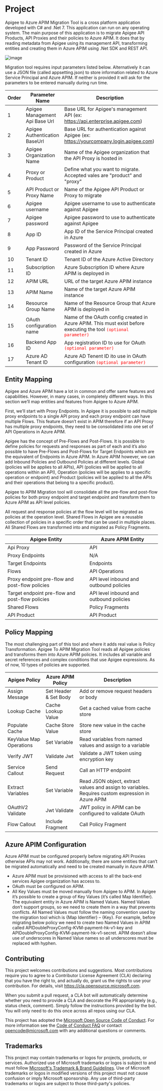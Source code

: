 # Project

Apigee to Azure APIM Migration Tool is a cross platform application developed with C# and .Net 7. This application can run on any operating system.
The main purpose of this application is to migrate Apigee API Products, API Proxies and their policies to Azure APIM. It does that by reading metadata from Apigee using its management API, transforming entities and creating them in Azure APIM using .Net SDK and REST API. 

![image](https://github.com/Azure/Apigee_to_APIM_migration_tool/assets/106823811/8df21f97-503a-4af0-97ae-9f7675dcc8c8)

Migration tool requires input parameters listed below. Alternatively it can use a JSON file (called appsetting.json) to store information related to Azure Service Principal and Azure APIM.
If neither is provided it will ask for the parameters to be entered manually during run time.

Order| Parameter Name |	Description|
-----|----------------|------------|
1 |	Apigee Management Api Base Url |	Base URL for Apigee's management API (ex: https://api.enterprise.apigee.com)
2 |	Apigee Authentication BaseUrl |	Base URL for authentication against Apigee (ex: https://yourcompany.login.apigee.com)
3 |	Apigee Organization Name |	Name of the Apigee organization that the API Proxy is hosted in
4	| Proxy or Product |	Define what you want to migrate. Accepted vales are "product" and "proxy"
5	| API Product or Proxy Name |	Name of the Apigee API Product or Proxy to migrate
6 |	Apigee username | Apigee username to use to authenticate against Apigee
7 |	Apigee password | Apigee password to use to authenticate against Apigee
8 |	App ID| App ID of the Service Principal created in Azure
9	| App Password |	Password of the Service Principal created in Azure
10	|Tenant ID |	Tenant ID of the Azure Active Directory
11 |	Subscription ID |	Azure Subscription ID where Azure APIM is deployed in
12	| APIM URL| URL of the target Azure APIM instance
13 |	APIM Name |	Name of the target Azure APIM instance
14 |	Resource Group Name |	Name of the Resource Group that Azure APIM is deployed in
15 |	OAuth configuration name | Name of the OAuth config created in Azure APIM. This must exist before executing the tool <code style="color : red">(optional parameter)</code>
16 | Backend App ID | App registration ID to use for OAuth <code style="color : red">(optional parameter)</code>
17 | Azure AD Tenant ID | Azure AD Tenent ID ito use in OAuth configuration <code style="color : red">(optional parameter)</code>

## Entity Mapping

Apigee and Azure APIM have a lot in common and offer same features and capabilities. However, in many cases, in completely different ways. In this section we’ll map entities and features from Apigee to Azure APIM.

First, we’ll start with Proxy Endpoints. In Apigee it is possible to add multiple proxy endpoints to a single API proxy and each proxy endpoint can have multiple Flows. This feature doesn’t exist in APIM therefore if an API Proxy has multiple proxy endpoints, they need to be consolidated into one set of API Operations in Azure APIM.

Apigee has the concept of Pre-Flows and Post-Flows. It is possible to define policies for requests and responses as part of each and it’s also possible to have Pre-Flows and Post-Flows for Target Endpoints which are the equivalent of Endpoints in Azure APIM. In Azure APIM however, we can add Inbound Policies and Outbound Policies at different levels. Global (policies will be applies to all APIs), API (policies will be applied to all operations within an API), Operation (policies will be applies to a specific operation or endpoint) and Product (policies will be applied to all the APIs and their operations that belong to a specific product).

Apigee to APIM Migration tool will consolidate all the pre-flow and post-flow policies for both proxy endpoint and target endpoint and transform them to Azure APIM as API level policies.

All request and response policies at the flow level will be migrated as policies at the operation level.
Shared Flows in Apigee are a reusable collection of policies in a specific order that can be used in multiple places. All Shared Flows are transformed into and migrated as Policy Fragments.

Apigee Entity |	Azure APIM Entity
--------------|------------------
Api Proxy |	API
Proxy Endpoints |	N/A
Target Endpoints |	Endpoints
Flows |	API Operations
Proxy endpoint pre-flow and post-flow policies |	API level inbound and outbound policies
Target endpoint pre-flow and post-flow policies |	API level inbound and outbound policies
Shared Flows | 	Policy Fragments
API Product | API Product

## Policy Mapping

The most challenging part of this tool and where it adds real value is Policy Transformation. Apigee To APIM Migration Tool reads all Apigee policies and transforms them into Azure APIM policies. It includes all variable and secret references and complex conditions that use Apigee expressions. As of now, 10 types of policies are supported.

Apigee Policy	| Azure APIM Policy |	Description
--------------|-------------------|------------
Assign Message |	Set Header & Set Body |	Add or remove request headers or body
Lookup Cache |	Cache Lookup Value |	Get a cached value from cache store
Populate Cache |	Cache Store Value |	Store new value in the cache store
KeyValue Map Operations |	Set Variable |	Read variables from named values and assign to a variable
Verify JWT |	Validate Jwt |	Validate a JWT token using encryption key
Service Callout |	Send Request |	Call an HTTP endpoint
Extract Variables |	Set Variable| Read JSON object, extract values and assign to variables. Requires custom expression in Azure APIM
OAuthV2	Validate | Jwt	Validate | JWT policy in APIM can be configured to validate OAuth
Flow Callout |	Include Fragment |	Call Policy Fragment

## Azure APIM Configuration

Azure APIM must be configured properly before migrating API Proxies otherwise APIs may not work. Additionally, there are some entities that can’t be migrated automatically and need to be created manually in Azure APIM. 
- Azure APIM must be provisioned with access to all the back-end services Apigee organization has access to.
- OAuth must be configured on APIM.
- All Key Values must be moved manually from Apigee to APIM. In Apigee it’s possible to create a group of Key Values (it’s called Map Identifier). The equivalent entity in Azure APIM is Named Values. Named Values don’t support groups, so we need to create them in a way that prevents conflicts. All Named Values must follow the naming convention used by the migration tool which is {Map Identifier} – {Key}. For example, before migrating below policy we need to create two Named Values in APIM called APIDoubleProxyConfig-KVM-payment-hk-v1-key and APIDoubleProxyConfig-KVM-payment-hk-v1-secret. APIM doesn’t allow use of underscores in Named Value names so all underscores must be replaced with hyphen.

## Contributing

This project welcomes contributions and suggestions.  Most contributions require you to agree to a
Contributor License Agreement (CLA) declaring that you have the right to, and actually do, grant us
the rights to use your contribution. For details, visit https://cla.opensource.microsoft.com.

When you submit a pull request, a CLA bot will automatically determine whether you need to provide
a CLA and decorate the PR appropriately (e.g., status check, comment). Simply follow the instructions
provided by the bot. You will only need to do this once across all repos using our CLA.

This project has adopted the [Microsoft Open Source Code of Conduct](https://opensource.microsoft.com/codeofconduct/).
For more information see the [Code of Conduct FAQ](https://opensource.microsoft.com/codeofconduct/faq/) or
contact [opencode@microsoft.com](mailto:opencode@microsoft.com) with any additional questions or comments.

## Trademarks

This project may contain trademarks or logos for projects, products, or services. Authorized use of Microsoft 
trademarks or logos is subject to and must follow 
[Microsoft's Trademark & Brand Guidelines](https://www.microsoft.com/en-us/legal/intellectualproperty/trademarks/usage/general).
Use of Microsoft trademarks or logos in modified versions of this project must not cause confusion or imply Microsoft sponsorship.
Any use of third-party trademarks or logos are subject to those third-party's policies.
